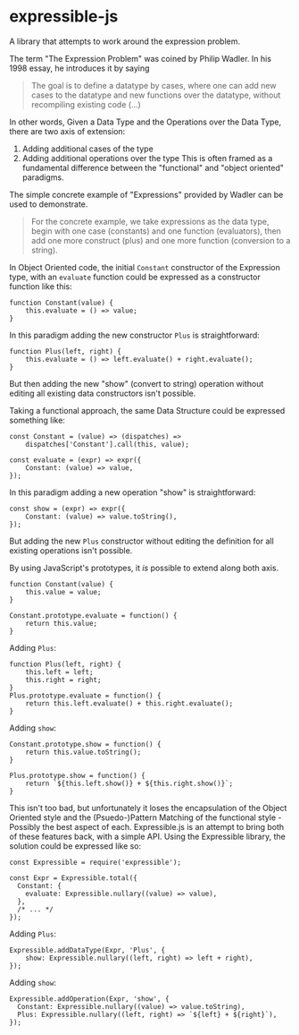 # expressible-js
A library that attempts to work around the expression problem.

The term "The Expression Problem" was coined by Philip Wadler. In his 1998 essay, he introduces it by saying

> The goal is to define a datatype by cases, where one can add new cases to the datatype and new functions over the datatype, without recompiling existing code (...)

In other words, Given a Data Type and the Operations over the Data Type, there are two axis of extension:
 1. Adding additional cases of the type
 2. Adding additional operations over the type
This is often framed as a fundamental difference between the "functional" and "object oriented" paradigms.

The simple concrete example of "Expressions" provided by Wadler can be used to demonstrate.

> For the concrete example, we take expressions as the data
> type, begin with one case (constants) and one function (evaluators),
> then add one more construct (plus) and one more function (conversion
> to a string).

In Object Oriented code, the initial `Constant` constructor of the Expression type, with an `evaluate` function could be expressed as a constructor function like this:

```
function Constant(value) {
    this.evaluate = () => value;
}
```

In this paradigm adding the new constructor `Plus` is straightforward:

```
function Plus(left, right) {
    this.evaluate = () => left.evaluate() + right.evaluate();
}
```

But then adding the new "show" (convert to string) operation without editing all existing data constructors isn't possible.

Taking a functional approach, the same Data Structure could be expressed something like:

```
const Constant = (value) => (dispatches) =>
    dispatches['Constant'].call(this, value);

const evaluate = (expr) => expr({
    Constant: (value) => value,
});
```

In this paradigm adding a new operation "show" is straightforward:

```
const show = (expr) => expr({
    Constant: (value) => value.toString(),
});
```

But adding the new `Plus` constructor without editing the definition for all existing operations isn't possible.

By using JavaScript's prototypes, it *is* possible to extend along both axis.

```
function Constant(value) {
    this.value = value;
}

Constant.prototype.evaluate = function() {
    return this.value;
}
```

Adding `Plus`:

```
function Plus(left, right) {
    this.left = left;
    this.right = right;
}
Plus.prototype.evaluate = function() {
    return this.left.evaluate() + this.right.evaluate();
}
```

Adding `show`:

```
Constant.prototype.show = function() {
    return this.value.toString();
}

Plus.prototype.show = function() {
    return `${this.left.show()} + ${this.right.show()}`;
}
```

This isn't too bad, but unfortunately it loses the encapsulation of the Object Oriented style and the (Psuedo-)Pattern Matching of the functional style - Possibly the best aspect of each.
Expressible.js is an attempt to bring both of these features back, with a simple API. Using the Expressible library, the solution could be expressed like so:

```
const Expressible = require('expressible');

const Expr = Expressible.total({
  Constant: {
    evaluate: Expressible.nullary((value) => value),
  },
  /* ... */
});
```

Adding `Plus`:

```
Expressible.addDataType(Expr, 'Plus', {
    show: Expressible.nullary((left, right) => left + right),
});
```

Adding `show`:

```
Expressible.addOperation(Expr, 'show', {
  Constant: Expressible.nullary((value) => value.toString),
  Plus: Expressible.nullary((left, right) => `${left} + ${right}`),
});
```
